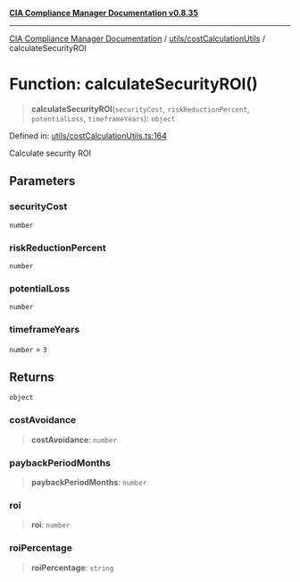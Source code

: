 [**CIA Compliance Manager Documentation v0.8.35**](../../../README.md)

***

[CIA Compliance Manager Documentation](../../../modules.md) / [utils/costCalculationUtils](../README.md) / calculateSecurityROI

# Function: calculateSecurityROI()

> **calculateSecurityROI**(`securityCost`, `riskReductionPercent`, `potentialLoss`, `timeframeYears`): `object`

Defined in: [utils/costCalculationUtils.ts:164](https://github.com/Hack23/cia-compliance-manager/blob/b297770fc62abf558e2711cd029bbbe74e6c5cfb/src/utils/costCalculationUtils.ts#L164)

Calculate security ROI

## Parameters

### securityCost

`number`

### riskReductionPercent

`number`

### potentialLoss

`number`

### timeframeYears

`number` = `3`

## Returns

`object`

### costAvoidance

> **costAvoidance**: `number`

### paybackPeriodMonths

> **paybackPeriodMonths**: `number`

### roi

> **roi**: `number`

### roiPercentage

> **roiPercentage**: `string`

